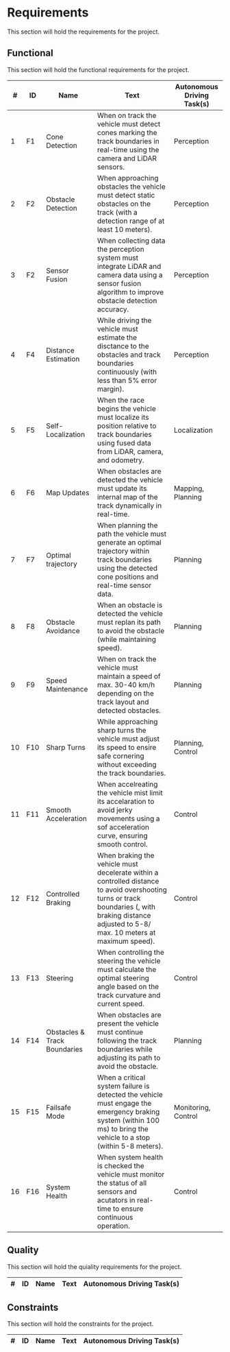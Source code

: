 # Requirements

This section will hold the requirements for the project.

## Functional

This section will hold the functional requirements for the project.

\# | ID | Name | Text | Autonomous Driving Task(s)
---|----|------|------|---------------------------
1 | F1 | Cone Detection | When on track the vehicle must detect cones marking the track boundaries in real-time using the camera and LiDAR sensors. | Perception
2 | F2 | Obstacle Detection | When approaching obstacles the vehicle must detect static obstacles on the track (with a detection range of at least 10 meters). | Perception
3 | F2 | Sensor Fusion | When collecting data the perception system must integrate LiDAR and camera data using a sensor fusion algorithm to improve obstacle detection accuracy. | Perception
4 | F4 | Distance Estimation | While driving the vehicle must estimate the disctance to the obstacles and track boundaries continuously (with less than 5% error margin). | Perception
5 | F5 | Self-Localization | When the race begins the vehicle must localize its position relative to track boundaries using fused data from LiDAR, camera, and odometry. | Localization
6 | F6 | Map Updates | When obstacles are detected the vehicle must update its internal map of the track dynamically in real-time. | Mapping, Planning
7 | F7 | Optimal trajectory | When planning the path the vehicle must generate an optimal trajectory within track boundaries using the detected cone positions and real-time sensor data. | Planning
8 | F8 | Obstacle Avoidance | When an obstacle is detected the vehicle must replan its path to avoid the obstacle (while maintaining speed). | Planning
9 | F9 | Speed Maintenance | When on track the vehicle must maintain a speed of max. 30-40 km/h depending on the track layout and detected obstacles. | Planning
10 | F10 | Sharp Turns | While approaching sharp turns the vehicle must adjust its speed to ensire safe cornering without exceeding the track boundaries. | Planning, Control
11 | F11 | Smooth Acceleration | When accelreating the vehicle mist limit its accelaration to avoid jerky movements using a sof acceleration curve, ensuring smooth control. | Control
12 | F12 | Controlled Braking | When braking the vehicle must decelerate within a controlled distance to avoid overshooting turns or track boundaries (, with braking distance adjusted to 5-8/ max. 10 meters at maximum speed). | Control
13 | F13 | Steering | When controlling the steering the vehicle must calculate the optimal steering angle based on the track curvature and current speed. | Control
14 | F14 | Obstacles & Track Boundaries | When obstacles are present the vehicle must continue following the track boundaries while adjusting its path to avoid the obstacle. | Planning
15 | F15 | Failsafe Mode | When a critical system failure is detected the vehicle must engage the emergency braking system (within 100 ms) to bring the vehicle to a stop (within 5-8 meters). | Monitoring, Control
16 | F16 | System Health | When system health is checked the vehicle must monitor the status of all sensors and acutators in real-time to ensure continuous operation. | Control

## Quality

This section will hold the quiality requirements for the project.

\# | ID | Name | Text | Autonomous Driving Task(s)
---|----|------|------|---------------------------

## Constraints

This section will hold the constraints for the project.

\# | ID | Name | Text | Autonomous Driving Task(s)
---|----|------|------|---------------------------

